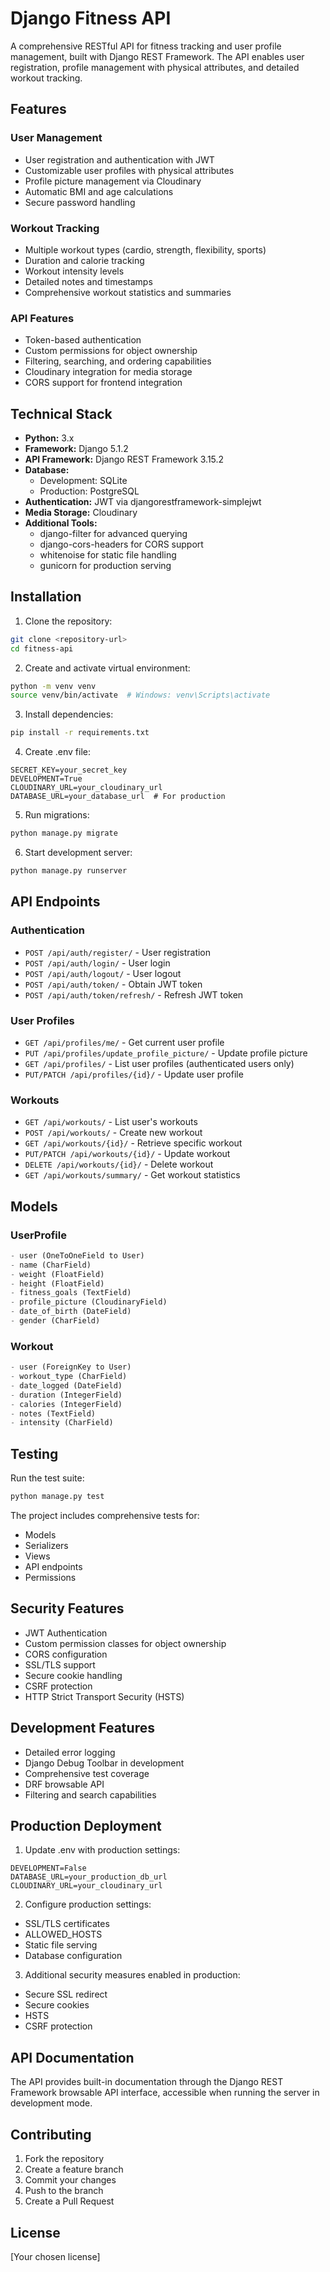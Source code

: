 # Django Fitness API

A comprehensive RESTful API for fitness tracking and user profile management, built with Django REST Framework. The API enables user registration, profile management with physical attributes, and detailed workout tracking.

## Features

### User Management

- User registration and authentication with JWT
- Customizable user profiles with physical attributes
- Profile picture management via Cloudinary
- Automatic BMI and age calculations
- Secure password handling

### Workout Tracking

- Multiple workout types (cardio, strength, flexibility, sports)
- Duration and calorie tracking
- Workout intensity levels
- Detailed notes and timestamps
- Comprehensive workout statistics and summaries

### API Features

- Token-based authentication
- Custom permissions for object ownership
- Filtering, searching, and ordering capabilities
- Cloudinary integration for media storage
- CORS support for frontend integration

## Technical Stack

- **Python:** 3.x
- **Framework:** Django 5.1.2
- **API Framework:** Django REST Framework 3.15.2
- **Database:**
  - Development: SQLite
  - Production: PostgreSQL
- **Authentication:** JWT via djangorestframework-simplejwt
- **Media Storage:** Cloudinary
- **Additional Tools:**
  - django-filter for advanced querying
  - django-cors-headers for CORS support
  - whitenoise for static file handling
  - gunicorn for production serving

## Installation

1. Clone the repository:

```bash
git clone <repository-url>
cd fitness-api
```

2.  Create and activate virtual environment:

```bash
python -m venv venv
source venv/bin/activate  # Windows: venv\Scripts\activate
```

3. Install dependencies:

```bash
pip install -r requirements.txt
```

4. Create .env file:

```env
SECRET_KEY=your_secret_key
DEVELOPMENT=True
CLOUDINARY_URL=your_cloudinary_url
DATABASE_URL=your_database_url  # For production
```

5. Run migrations:

```bash
python manage.py migrate
```

6. Start development server:

```bash
python manage.py runserver
```

## API Endpoints

### Authentication

- `POST /api/auth/register/` - User registration
- `POST /api/auth/login/` - User login
- `POST /api/auth/logout/` - User logout
- `POST /api/auth/token/` - Obtain JWT token
- `POST /api/auth/token/refresh/` - Refresh JWT token

### User Profiles

- `GET /api/profiles/me/` - Get current user profile
- `PUT /api/profiles/update_profile_picture/` - Update profile picture
- `GET /api/profiles/` - List user profiles (authenticated users only)
- `PUT/PATCH /api/profiles/{id}/` - Update user profile

### Workouts

- `GET /api/workouts/` - List user's workouts
- `POST /api/workouts/` - Create new workout
- `GET /api/workouts/{id}/` - Retrieve specific workout
- `PUT/PATCH /api/workouts/{id}/` - Update workout
- `DELETE /api/workouts/{id}/` - Delete workout
- `GET /api/workouts/summary/` - Get workout statistics

## Models

### UserProfile

```python
- user (OneToOneField to User)
- name (CharField)
- weight (FloatField)
- height (FloatField)
- fitness_goals (TextField)
- profile_picture (CloudinaryField)
- date_of_birth (DateField)
- gender (CharField)
```

### Workout

```python
- user (ForeignKey to User)
- workout_type (CharField)
- date_logged (DateField)
- duration (IntegerField)
- calories (IntegerField)
- notes (TextField)
- intensity (CharField)
```

## Testing

Run the test suite:

```bash
python manage.py test
```

The project includes comprehensive tests for:

- Models
- Serializers
- Views
- API endpoints
- Permissions

## Security Features

- JWT Authentication
- Custom permission classes for object ownership
- CORS configuration
- SSL/TLS support
- Secure cookie handling
- CSRF protection
- HTTP Strict Transport Security (HSTS)

## Development Features

- Detailed error logging
- Django Debug Toolbar in development
- Comprehensive test coverage
- DRF browsable API
- Filtering and search capabilities

## Production Deployment

1. Update .env with production settings:

```env
DEVELOPMENT=False
DATABASE_URL=your_production_db_url
CLOUDINARY_URL=your_cloudinary_url
```

2. Configure production settings:

- SSL/TLS certificates
- ALLOWED_HOSTS
- Static file serving
- Database configuration

3. Additional security measures enabled in production:

- Secure SSL redirect
- Secure cookies
- HSTS
- CSRF protection

## API Documentation

The API provides built-in documentation through the Django REST Framework browsable API interface, accessible when running the server in development mode.

## Contributing

1. Fork the repository
2. Create a feature branch
3. Commit your changes
4. Push to the branch
5. Create a Pull Request

## License

[Your chosen license]
